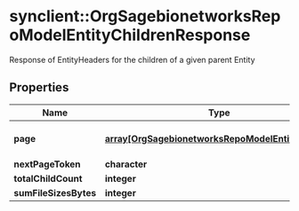 # synclient::OrgSagebionetworksRepoModelEntityChildrenResponse

Response of EntityHeaders for the children of a given parent Entity

## Properties
Name | Type | Description | Notes
------------ | ------------- | ------------- | -------------
**page** | [**array[OrgSagebionetworksRepoModelEntityHeader]**](org.sagebionetworks.repo.model.EntityHeader.md) | The headers of each child. | [optional] 
**nextPageToken** | **character** |  | [optional] 
**totalChildCount** | **integer** |  | [optional] 
**sumFileSizesBytes** | **integer** |  | [optional] 


